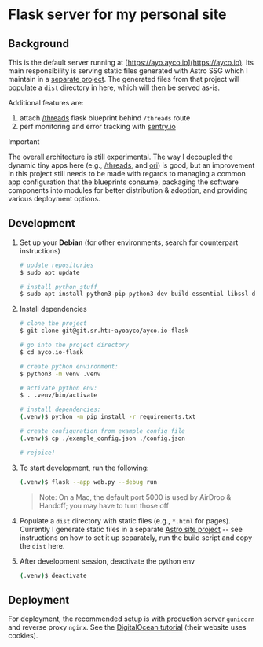 # Flask server for my personal site

## Background

This is the default server running at [https://ayo.ayco.io](https://ayco.io). Its main responsibility is serving static files generated with Astro SSG which I maintain in a [separate project](https://ayco.io/sh/ayco.io-astro). The generated files from that project will populate a `dist` directory in here, which will then be served as-is.

Additional features are:

1. attach [/threads](https://ayco.io/sh/threads) flask blueprint behind `/threads` route
1. perf monitoring and error tracking with [sentry.io](https://sentry.io)

> [!IMPORTANT]
> The overall architecture is still experimental. The way I decoupled the dynamic tiny apps here (e.g., [/threads](https://ayco.io/sh/threads), and [ori](https://ayco.io/sh/ori)) is good, but an improvement in this project still needs to be made with regards to managing a common app configuration that the blueprints consume, packaging the software components into modules for better distribution & adoption, and providing various deployment options.

## Development

1. Set up your **Debian** (for other environments, search for counterpart instructions)

   ```bash
   # update repositories
   $ sudo apt update

   # install python stuff
   $ sudo apt install python3-pip python3-dev build-essential libssl-dev libffi-dev python3-setuptools python3-venv
   ```

2. Install dependencies

   ```bash
   # clone the project
   $ git clone git@git.sr.ht:~ayoayco/ayco.io-flask

   # go into the project directory
   $ cd ayco.io-flask

   # create python environment:
   $ python3 -m venv .venv

   # activate python env:
   $ . .venv/bin/activate

   # install dependencies:
   (.venv)$ python -m pip install -r requirements.txt

   # create configuration from example config file
   (.venv)$ cp ./example_config.json ./config.json

   # rejoice!
   ```

3. To start development, run the following:

   ```bash
   (.venv)$ flask --app web.py --debug run
   ```

   > Note: On a Mac, the default port 5000 is used by AirDrop & Handoff; you may have to turn those off

4. Populate a `dist` directory with static files (e.g., `*.html` for pages). Currently I generate static files in a separate [Astro site project](https://ayco.io/sh/ayco.io-astro) -- see instructions on how to set it up separately, run the build script and copy the `dist` here.

5. After development session, deactivate the python env
   ```bash
   (.venv)$ deactivate
   ```

## Deployment

For deployment, the recommended setup is with production server `gunicorn` and reverse proxy `nginx`. See the [DigitalOcean tutorial](https://www.digitalocean.com/community/tutorials/how-to-serve-flask-applications-with-gunicorn-and-nginx-on-ubuntu-20-04) (their website uses cookies).
